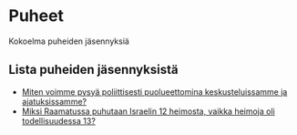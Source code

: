 # Puheet
Kokoelma puheiden jäsennyksiä


## Lista puheiden jäsennyksistä

* [Miten voimme pysyä poliittisesti puolueettomina keskusteluissamme ja ajatuksissamme?](jasennykset/november052020.md)
* [Miksi Raamatussa puhutaan Israelin 12 heimosta, vaikka heimoja oli todellisuudessa 13?](jasennykset/february112021.md)




